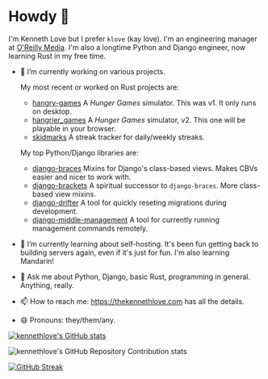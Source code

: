 # Howdy 👋

I'm Kenneth Love but I prefer `klove` (kay love).
I'm an engineering manager at [O'Reilly Media](https://oreilly.com).
I'm also a longtime Python and Django engineer, now learning Rust in my free time.

- 🔭 I’m currently working on various projects.

  My most recent or worked on Rust projects are:

  - [hangry-games](https://github.com/kennethlove/hangry-games)
    A _Hunger Games_ simulator. This was v1. It only runs on desktop.
  - [hangrier_games](https://github.com/kennethlove/hangier_games)
    A _Hunger Games_ simulator, v2. This one will be playable in your browser.
  - [skidmarks](https://github.com/kennethlove/skidmarks)
    A streak tracker for daily/weekly streaks.

  My top Python/Django libraries are:

  - [django-braces](https://github.com/brack3t/django-braces)
   Mixins for Django's class-based views. Makes CBVs easier and nicer to work with.
  - [django-brackets](https://github.com/brack3t/django-brackets)
    A spiritual successor to `django-braces`. More class-based view mixins.
  - [django-drifter](https://github.com/kennethlove/django-drifter)
    A tool for quickly reseting migrations during development.
  - [django-middle-management](https://github.com/kennethlove/django-middle-management)
    A tool for currently running management commands remotely.

- 🌱 I’m currently learning about self-hosting. It's been fun getting back to
  building servers again, even if it's just for fun. I'm also learning Mandarin!

- 💬 Ask me about Python, Django, basic Rust, programming in general. Anything, really.

- 📫 How to reach me: <https://thekennethlove.com> has all the details.

- 😄 Pronouns: they/them/any.

[![kennethlove's GitHub stats](https://github-readme-stats.vercel.app/api?username=kennethlove&show_icons=true&theme=transparent&show=reviews&hide_border=true)](https://github.com/anuraghazra/github-readme-stats)

![kennethlove's GitHub Repository Contribution stats](https://github-contributor-stats.vercel.app/api?username=kennethlove&show_icons=true&theme=transparent&hide_border=true)

[![GitHub Streak](https://streak-stats.demolab.com/?user=kennethlove&theme=transparent&hide_border=true)](https://git.io/streak-stats)
